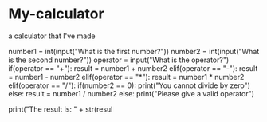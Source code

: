 # My-calculator
a calculator that I've made

number1 = int(input("What is the first number?"))
number2 = int(input("What is the second number?"))
operator = input("What is the operator?")
if(operator == "+"):
    result = number1 + number2
elif(operator == "-"):
    result = number1 - number2
elif(operator == "*"):
    result = number1 * number2
elif(operator == "/"):
    if(number2 == 0):
        print("You cannot divide by zero")
    else:
        result = number1 / number2
else:
    print("Please give a valid operator")

print("The result is: " + str(resul
